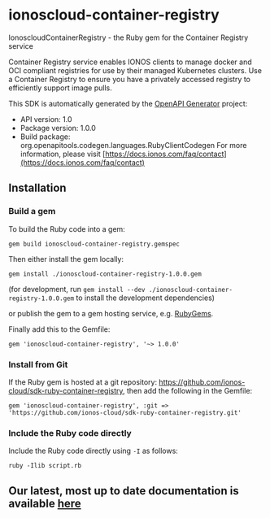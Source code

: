 # ionoscloud-container-registry

IonoscloudContainerRegistry - the Ruby gem for the Container Registry service

Container Registry service enables IONOS clients to manage docker and OCI compliant registries for use by their managed Kubernetes clusters. Use a Container Registry to ensure you have a privately accessed registry to efficiently support image pulls.

This SDK is automatically generated by the [OpenAPI Generator](https://openapi-generator.tech) project:

- API version: 1.0
- Package version: 1.0.0
- Build package: org.openapitools.codegen.languages.RubyClientCodegen
For more information, please visit [https://docs.ionos.com/faq/contact](https://docs.ionos.com/faq/contact)

## Installation

### Build a gem

To build the Ruby code into a gem:

```shell
gem build ionoscloud-container-registry.gemspec
```

Then either install the gem locally:

```shell
gem install ./ionoscloud-container-registry-1.0.0.gem
```

(for development, run `gem install --dev ./ionoscloud-container-registry-1.0.0.gem` to install the development dependencies)

or publish the gem to a gem hosting service, e.g. [RubyGems](https://rubygems.org/).

Finally add this to the Gemfile:

    gem 'ionoscloud-container-registry', '~> 1.0.0'

### Install from Git

If the Ruby gem is hosted at a git repository: https://github.com/ionos-cloud/sdk-ruby-container-registry, then add the following in the Gemfile:

    gem 'ionoscloud-container-registry', :git => 'https://github.com/ionos-cloud/sdk-ruby-container-registry.git'

### Include the Ruby code directly

Include the Ruby code directly using `-I` as follows:

```shell
ruby -Ilib script.rb
```

## Our latest, most up to date documentation is available [here](https://github.com/ionos-cloud/sdk-ruby-container-registry/blob/master/README.md)
